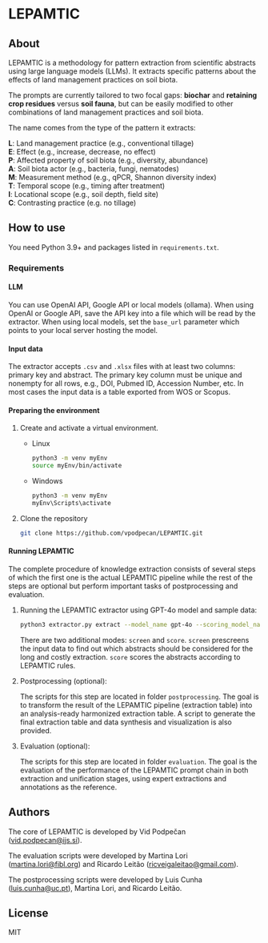 # LEPAMTIC

## About

LEPAMTIC is a methodology for pattern extraction from scientific abstracts using large language models (LLMs).
It extracts specific patterns about the effects of land management practices on soil biota.

The prompts are currently tailored to two focal gaps: **biochar** and **retaining crop residues** versus **soil fauna**, but can be easily modified to other combinations of land management practices and soil biota.


The name comes from the type of the pattern it extracts:

**L**: Land management practice (e.g., conventional tillage)  
**E**: Effect (e.g., increase, decrease, no effect)  
**P**: Affected property of soil biota (e.g., diversity, abundance)  
**A**: Soil biota actor (e.g., bacteria, fungi, nematodes)  
**M**: Measurement method (e.g., qPCR, Shannon diversity index)  
**T**: Temporal scope (e.g., timing after treatment)  
**I**: Locational scope (e.g., soil depth, field site)  
**C**: Contrasting practice (e.g. no tillage) 

## How to use

You need Python 3.9+ and packages listed in `requirements.txt`.


### Requirements

#### LLM
You can use OpenAI API, Google API or local models (ollama). When using OpenAI or Google API, save the API key into a file which will be read by the extractor. 
When using local models, set the `base_url` parameter which points to your local server hosting the model.

#### Input data
The extractor accepts `.csv` and `.xlsx` files with at least two columns: primary key and abstract.
The primary key column must be unique and nonempty for all rows, e.g., DOI, Pubmed ID, Accession Number, etc.
In most cases the input data is a table exported from WOS or Scopus.


#### Preparing the environment

1. Create and activate a virtual environment.

    - Linux
      ```bash
      python3 -m venv myEnv
      source myEnv/bin/activate
      ```
  
    - Windows
      ```bash
      python3 -m venv myEnv
      myEnv\Scripts\activate
      ```
      
2. Clone the repository
    ```bash
    git clone https://github.com/vpodpecan/LEPAMTIC.git
    ```

#### Running LEPAMTIC

The complete procedure of knowledge extraction consists of several steps of which the first one is the actual LEPAMTIC pipeline while the rest of the steps are optional but perform important tasks of postprocessing and evaluation.

1. Running the LEPAMTIC extractor using GPT-4o model and sample data:

    ```bash
    python3 extractor.py extract --model_name gpt-4o --scoring_model_name o3 --actor_file data/LLM_actors_list_V2.csv --input_file data/sample.xlsx --output_dir results --openai_keyfile api_keys/openai_api_key --primary_key "UT (Unique ID)" --abstract_column "Abstract"
    ```
    There are two additional modes: `screen` and `score`. `screen` prescreens the input data to find out which abstracts should be considered for the long and costly extraction.
   `score` scores the abstracts according to LEPAMTIC rules.


2. Postprocessing (optional):
    
   The scripts for this step are located in folder `postprocessing`. The goal is to transform the result of the LEPAMTIC pipeline (extraction table) into an analysis-ready harmonized extraction table. A script to generate the final extraction table and data synthesis and visualization is also provided.


5. Evaluation (optional): 
   
   The scripts for this step are located in folder `evaluation`. The goal is the evaluation of the performance of the LEPAMTIC prompt chain in both extraction and unification stages, using expert extractions and annotations as the reference.



## Authors

The core of LEPAMTIC is developed by Vid Podpečan (vid.podpecan@ijs.si).

The evaluation scripts were developed by Martina Lori (martina.lori@fibl.org) and Ricardo Leitão (ricveigaleitao@gmail.com).

The postprocessing scripts were developed by Luis Cunha (luis.cunha@uc.pt), Martina Lori, and Ricardo Leitão.


## License

MIT
